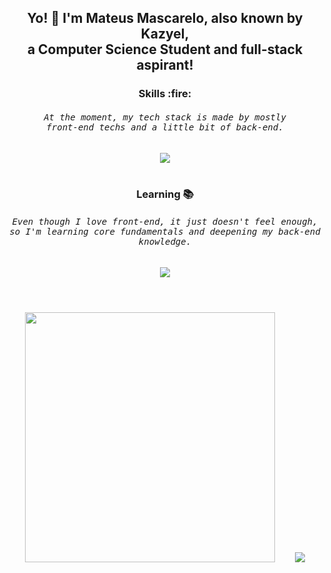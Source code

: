 <h2 align="center">
    <p>Yo! 🤙 I'm Mateus Mascarelo, also known by Kazyel, <br>a Computer Science Student and full-stack aspirant! </p>
</h2>

<div align="justify">

<div align="center">
    <h3>Skills :fire:</h3>
    <h6><samp>At the moment, my tech stack is made by mostly <br> front-end techs and a little bit of back-end.</samp></h6>
    <img src="https://skillicons.dev/icons?i=js,ts,react,svelte,astro,tailwind,nodejs,express,postgres">
</div>

<br>

<div align="center">
    <h3>Learning 📚</h3>
    <h6><samp>Even though I love front-end, it just doesn't feel enough, <br> so I'm learning core fundamentals and deepening my back-end knowledge. </samp></h6>
    <img src="https://skillicons.dev/icons?i=go,python,docker,mysql">
</div>

#

<br>

<div align="center">
    <img src="https://github-readme-streak-stats.herokuapp.com?user=Kazyel&theme=tokyonight" width = 400>
    &nbsp;&nbsp;&nbsp;&nbsp;&nbsp;&nbsp;
    <img src="https://github-readme-stats.vercel.app/api/top-langs/?username=Kazyel&theme=tokyonight&size_weight=0.5&count_weight=0.5&layout=compact&card_width=250">
</div>
